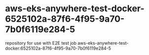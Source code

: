 # aws-eks-anywhere-test-docker-6525102a-87f6-4f95-9a70-7b0f6119e284-5
repository for use with E2E test job aws-eks-anywhere-test-docker:6525102a-87f6-4f95-9a70-7b0f6119e284-5

